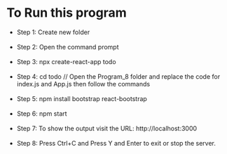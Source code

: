<h1>To Run this program</h1>

<ul>
    <li>Step 1: Create new folder</li><br>
    <li>Step 2: Open the command prompt</li><br>
    <li>Step 3: npx create-react-app todo</li><br>
    <li>Step 4: cd todo // Open the Program_8 folder and replace the code for index.js and App.js then follow the commands</li><br>
    <li>Step 5: npm install bootstrap react-bootstrap</li><br>
    <li>Step 6: npm start</li><br>
    <li>Step 7: To show the output visit the URL: <a>http://localhost:3000</a></li><br>
    <li>Step 8: Press Ctrl+C and Press Y and Enter to exit or stop the server.</li><br>
</ul>
